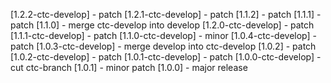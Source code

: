 [1.2.2-ctc-develop] - patch
[1.2.1-ctc-develop] - patch
[1.1.2] - patch
[1.1.1] - patch
[1.1.0] - merge ctc-develop into develop
[1.2.0-ctc-develop] - patch
[1.1.1-ctc-develop] - patch
[1.1.0-ctc-develop] - minor
[1.0.4-ctc-develop] - patch
[1.0.3-ctc-develop] - merge develop into ctc-develop
[1.0.2] - patch
[1.0.2-ctc-develop] - patch
[1.0.1-ctc-develop] - patch
[1.0.0-ctc-develop] - cut ctc-branch
[1.0.1] - minor patch
[1.0.0] - major release